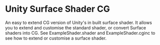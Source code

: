 # Unity Surface Shader CG

An easy to extend CG version of Unity's in built surface shader.
It allows you to extend and customise the standard shader, or convert Surface shaders into CG.
See ExampleShader.shader and ExampleShader.cginc  to see how to extend or customise a surface shader.
